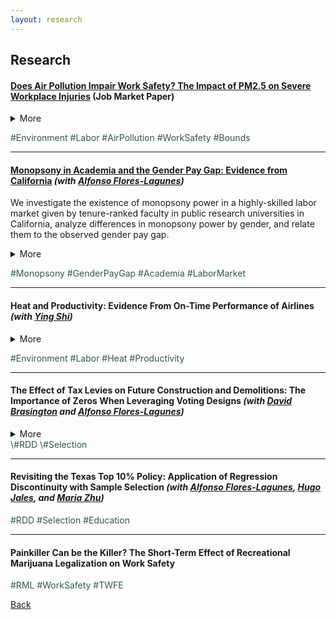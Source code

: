 ```yaml
---
layout: research
---
```

## Research


#### [Does Air Pollution Impair Work Safety? The Impact of PM2.5 on Severe Workplace Injuries](https://yuzhanhan.github.io/Job-Market/Papers/JMP_ZhanhanYu.pdf) (Job Market Paper)  
<details>
	<summary>More</summary>
	 I investigate the causal effect of air pollution on workplace safety using novel data on work- related severe injuries and PM2.5 pollution in the United States from 2015 through 2018. I focus on fine particulate matter, known as PM2.5, a primary air pollutant found to adversely impact human cognitive abilities and potentially affect workplace safety via biological channels. Credibly pinning down the causal effect of air pollution is challenging because air pollutants are not randomly assigned across space or workplaces. To deal with the endogeneity of air pollution, I employ a quasi-experimental design, exploiting exogenous variation in PM2.5 driven by two different instruments — rainfall and wind direction. I start by testing the validity of these instruments and show that they violate the assumptions for point identification of interest. Then, I leverage partial identification strategies using the same instruments to estimate bounds on the effect of air pollution. The estimated bounds on the effect of PM2.5 pollution suggest that air pollution increases the workplace accident rate by between 7 and 39% relative to the sample average accident rate. The effect appears to be more prominent for industries that require outdoor work, such as agriculture, mining, and construction, than non-manufacturing indoor industries. A back-of-the-envelope calculation indicates that increasing the annual number of days with PM2.5 pollution by two days is estimated to raise annual total costs of workers’ compensation by at least 0.9 billion dollars and up to 5.1 billion, equivalent to about 1 to 8% of total workers’ compensation paid in 2018.
</details>

<span style="color: #31574a"> \#Environment \#Labor \#AirPollution \#WorkSafety \#Bounds </span>

---------------------------------------------------------------------------------------------

#### [Monopsony in Academia and the Gender Pay Gap: Evidence from California](https://yuzhanhan.github.io/Job-Market/Papers/Monopsony_in_Academia.pdf) *(with [Alfonso Flores-Lagunes](https://aflores-lagunes.weebly.com))*  
We investigate the existence of monopsony power in a highly-skilled labor market given by tenure-ranked faculty in public research universities in California, analyze differences in monopsony power by gender, and relate them to the observed gender pay gap.   
<details>
	<summary>More</summary>
	 We collect and use publicly-available information of faculty salaries in the University of California system and merge it with information obtained online on faculty characteristics, career trajectories, and research productivity indicators. We infer the university-level labor supply elasticity by estimating the elasticity of separation. To deal with the endogeneity of the salary in the separation equation, we employ instrumental variables exploiting exogenous variation in salaries driven by changes in school revenues and salary scales. We find evidence of monopsony power: the "exploitation rate", a common measure of monopsony power, is conservatively estimated at about 7% for tenure-track faculty. Full professors experience a higher rate of monopsony power than associate and assistant professors. Lastly, while the estimated monopsony power is not found to differ by gender for assistant and associate professors, it does so for full professors, with women facing a higher exploitation rate relative to males.
</details>

<span style="color: #31574a"> \#Monopsony \#GenderPayGap \#Academia \#LaborMarket </span>  

---------------------------------------------------------------------------------------------

#### Heat and Productivity: Evidence From On-Time Performance of Airlines *(with [Ying Shi](https://sites.google.com/site/yingandshi/home))*  

<details>
	<summary>More</summary>
	 We study the impact of high temperatures on worker productivity in transportation and logistics industries by examining flight on-time performance on hotter days. We create a novel data set linking the on-time performance data of flights departing from 365 airports in the contiguous United States from 2004 through 2019 with daily meteorological data. We find statistically significant evidence that operating on hotter days increases both flight delays and delay time. On days above 95F (35C), flights are 6% more likely to experience late departure, and 17% longer time of delay conditional on late departure. We conjecture that the impact of heat on flight delays may be driven by either labor shortage associated with changes in the intertemporal labor supply of workers with temperature (the extensive margin) or an absolute decline in worker performance on hotter days (the intensive margin). We examine the extensive margin channel using the 2005-2019 American Time-Use Survey (ATUS) and find evidence to support our conjecture that high temperatures affect flight on-time performance in part through the labor supply channel. In industries that typically require workers to perform tasks in outdoor environments, workers work about 30 minutes less on days above 95F (35C). More importantly, we find a significant absenteeism effect of high temperatures. One additional day above 95F in the past week increases absenteeism among outdoor workers by 8% relative to the average absenteeism rate).
</details>

<span style="color: #31574a"> \#Environment \#Labor \#Heat \#Productivity </span>

---------------------------------------------------------------------------------------------

#### The Effect of Tax Levies on Future Construction and Demolitions: The Importance of Zeros When Leveraging Voting Designs *(with [David Brasington](https://business.uc.edu/faculty-and-research/departments/economics/faculty/david-brasington.html) and [Alfonso Flores-Lagunes](https://aflores-lagunes.weebly.com))*  
<details>
	<summary>More</summary>
	 We investigate the effects of tax levies on future construction and demolitions. To estimate the effects, we leverage the voting that has taken place when a local government considers imposing the tax levies in a regression discontinuity design. Importantly we show that the results change dramatically based on whether one takes into account the incidence on zeros—localities where no construction or demolition took place—at the voting threshold. Furthermore, statistically accounting for those zeroes allows to disentangle two distinct effects that tax levies have: on the probability of observing non-zero construction or demolition, and on their conditional amount. Our results indicate that tax levies positively affect the amount of new construction. Estimates that do not account for the presence of zeros in the outcomes often have the opposite sign and are sometimes statistically significant.
</details>
<span style="color: #31574a"> \#RDD \#Selection </span>

---------------------------------------------------------------------------------------------

#### Revisiting the Texas Top 10% Policy: Application of Regression Discontinuity with Sample Selection *(with [Alfonso Flores-Lagunes](https://aflores-lagunes.weebly.com), [Hugo Jales](https://sites.google.com/site/hugoborgesjales/home), and [Maria Zhu](http://www.mariazhu.com))*  

<span style="color: #31574a"> \#RDD \#Selection \#Education </span>

---------------------------------------------------------------------------------------------


#### Painkiller Can be the Killer? The Short-Term Effect of Recreational Marijuana Legalization on Work Safety  
<span style="color: #31574a"> \#RML \#WorkSafety \#TWFE </span>


[Back](./)
